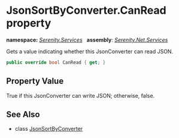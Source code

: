 # JsonSortByConverter.CanRead property
**namespace:** *[Serenity.Services](../../README.md#serenity.services-namespace)*   **assembly**: *[Serenity.Net.Services](../../README.md)*

Gets a value indicating whether this JsonConverter can read JSON.

```csharp
public override bool CanRead { get; }
```

## Property Value

True if this JsonConverter can write JSON; otherwise, false.

## See Also

* class [JsonSortByConverter](../JsonSortByConverter.md)